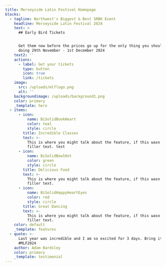 ```yaml
---
title: Merseyside Latin Festival Homepage
blocks:
  - tagline: Northwest's Biggest & Best SRBK Event
    headline: Merseyside Latin Festival 2024
    text: >
      ## Early Bird Tickets


      Get them now before the prices go up for the only thing you should be
      doing 29th November - 1st December 2024
    text2: ''
    actions:
      - label: Get your tickets
        type: button
        icon: true
        link: /tickets
    image:
      src: /uploads/mlflogo.png
      alt: ''
    backgroundimage: /uploads/background1.png
    color: primary
    _template: hero
  - items:
      - icon:
          name: BiSolidBookHeart
          color: teal
          style: circle
        title: Incredible Classes
        text: >-
          This is where you might talk about the feature, if this wasn't just
          filler text. test
      - icon:
          name: BiSolidBowlHot
          color: green
          style: circle
        title: Delicious Food
        text: >-
          This is where you might talk about the feature, if this wasn't just
          filler text.
      - icon:
          name: BiSolidHappyHeartEyes
          color: red
          style: circle
        title: Great Dancing
        text: >-
          This is where you might talk about the feature, if this wasn't just
          filler text.
    color: default
    _template: features
  - quote: >-
      Last year was incredible and I am so excited for 3 days. Bring it on!
      #MLF2024
    author: Adam Bardsley
    color: primary
    _template: testimonial
---
```


